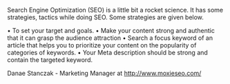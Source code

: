 
Search Engine Optimization (SEO) is a little bit a rocket science. It has some strategies, tactics while doing SEO. Some strategies are given below.

•	To set your target and goals.
•	Make your content strong and authentic that it can grasp the audience attraction
•	Search a focus keyword of an article that helps you to prioritize your content on the popularity of categories of keywords. 
•	Your Meta description should be strong and contain the targeted keyword.

Danae Stanczak - Marketing Manager at http://www.moxieseo.com/


   
